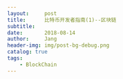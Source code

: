 ```yaml
---
layout:     post
title:      比特币开发者指南(1)--区块链
subtitle:   
date:       2018-08-14
author:     Jang
header-img: img/post-bg-debug.png
catalog: true
tags:
    - BlockChain
---
```


